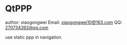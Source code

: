 # QtPPP
author: xiaogongwei
Email: xiaogongwei10@163.com
QQ: 270734392@qq.com

use static ppp in navigation.
